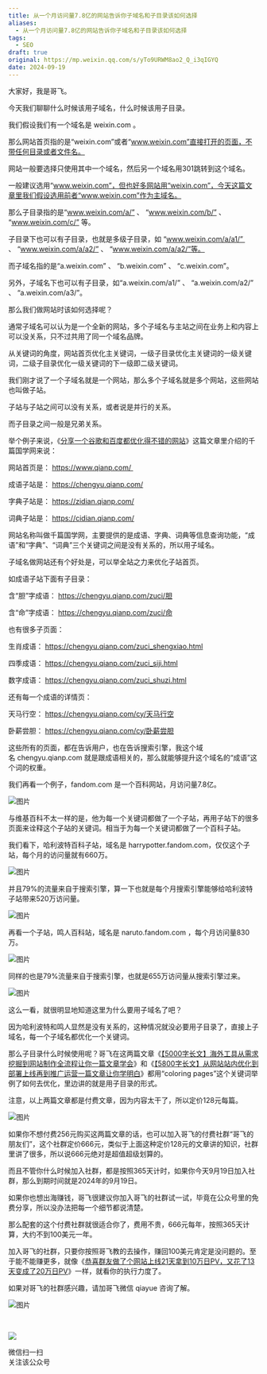 ```yaml
---
title: 从一个月访问量7.8亿的网站告诉你子域名和子目录该如何选择
aliases:
  - 从一个月访问量7.8亿的网站告诉你子域名和子目录该如何选择
tags:
  - SEO
draft: true
original: https://mp.weixin.qq.com/s/yTo9URWM8ao2_Q_i3qIGYQ
date: 2024-09-19
---
```

大家好，我是哥飞。  

今天我们聊聊什么时候该用子域名，什么时候该用子目录。

我们假设我们有一个域名是 weixin.com 。

那么网站首页指的是“weixin.com”或者“www.weixin.com”直接打开的页面，不带任何目录或者文件名。

网站一般要选择只使用其中一个域名，然后另一个域名用301跳转到这个域名。

一般建议选用“www.weixin.com”，但也好多网站用“weixin.com”，今天这篇文章里我们假设选用前者“www.weixin.com”作为主域名。  

那么子目录指的是“www.weixin.com/a/” 、 “www.weixin.com/b/” 、 “www.weixin.com/c/” 等。

子目录下也可以有子目录，也就是多级子目录，如 “www.weixin.com/a/a1/”  、 “www.weixin.com/a/a2/” 、 “www.weixin.com/a/a2/”等。

而子域名指的是“a.weixin.com” 、 “b.weixin.com” 、 “c.weixin.com”。

另外，子域名下也可以有子目录，如“a.weixin.com/a1/” 、 “a.weixin.com/a2/” 、 “a.weixin.com/a3/”。  

那么我们做网站时该如何选择呢？  

通常子域名可以认为是一个全新的网站，多个子域名与主站之间在业务上和内容上可以没关系，只不过共用了同一个域名品牌。  

从关键词的角度，网站首页优化主关键词，一级子目录优化主关键词的一级关键词，二级子目录优化一级关键词的下一级即二级关键词。

我们刚才说了一个子域名就是一个网站，那么多个子域名就是多个网站，这些网站也叫做子站。

子站与子站之间可以没有关系，或者说是并行的关系。

而子目录之间一般是兄弟关系。

举个例子来说，《[分享一个谷歌和百度都优化得不错的网站](http://mp.weixin.qq.com/s?__biz=MjM5OTIzMzYyMA==&mid=2650079796&idx=1&sn=235a92567234151a1a06f08ceb0e014a&chksm=bf3f330f8848ba19adae2069b35b6daaf4c3c34dd51db2cd73a27418ca282d88ad74b94fc7af&scene=21#wechat_redirect)》这篇文章里介绍的千篇国学网来说：

网站首页是： https://www.qianp.com/ 

成语子站是： https://chengyu.qianp.com/

字典子站是： https://zidian.qianp.com/

词典子站是： https://cidian.qianp.com/

网站名称叫做千篇国学网，主要提供的是成语、字典、词典等信息查询功能，“成语”和“字典”、“词典”三个关键词之间是没有关系的，所以用子域名。  

子域名做网站还有个好处是，可以举全站之力来优化子站首页。  

如成语子站下面有子目录：

含“胆”字成语： https://chengyu.qianp.com/zuci/胆

含“命”字成语： https://chengyu.qianp.com/zuci/命

也有很多子页面：  

生肖成语： https://chengyu.qianp.com/zuci_shengxiao.html

四季成语： https://chengyu.qianp.com/zuci_siji.html

数字成语： https://chengyu.qianp.com/zuci_shuzi.html

还有每一个成语的详情页：  

天马行空： https://chengyu.qianp.com/cy/天马行空

卧薪尝胆： https://chengyu.qianp.com/cy/卧薪尝胆

这些所有的页面，都在告诉用户，也在告诉搜索引擎，我这个域名 chengyu.qianp.com 就是跟成语相关的，那么就能够提升这个域名的“成语”这个词的权重。  

我们再看一个例子，fandom.com 是一个百科网站，月访问量7.8亿。  

![图片](https://mmbiz.qpic.cn/sz_mmbiz_png/LBrX00GQeicstM5JvDTzRWcXRk4rv6J0zemMH0dT6fh39HoutQCAjIVEtjHyJEuDSvlS0mrNxepia8f2dwibKMCcw/640?wx_fmt=png&tp=webp&wxfrom=5&wx_lazy=1&wx_co=1)

与维基百科不太一样的是，他为每一个关键词都做了一个子站，再用子站下的很多页面来诠释这个子站的关键词。相当于为每一个关键词都做了一个百科子站。

我们看下，哈利波特百科子站，域名是 harrypotter.fandom.com，仅仅这个子站，每个月的访问量就有660万。

![图片](https://mmbiz.qpic.cn/sz_mmbiz_png/LBrX00GQeicstM5JvDTzRWcXRk4rv6J0z1KXPnhMbLwOiaVEJM470Hhepl1YWfhrvfl1kpaiccxQzXfWIxDzvRibMQ/640?wx_fmt=png&tp=webp&wxfrom=5&wx_lazy=1&wx_co=1)

并且79%的流量来自于搜索引擎，算一下也就是每个月搜索引擎能够给哈利波特子站带来520万访问量。  

![图片](https://mmbiz.qpic.cn/sz_mmbiz_png/LBrX00GQeicstM5JvDTzRWcXRk4rv6J0zhiczGsU8Z4GrMtT2UF3qkU5VYrUouz6QI5SqSeJEMSmShrOAXoFiaT4g/640?wx_fmt=png&tp=webp&wxfrom=5&wx_lazy=1&wx_co=1)

再看一个子站，鸣人百科站，域名是 naruto.fandom.com ，每个月访问量830万。

![图片](https://mmbiz.qpic.cn/sz_mmbiz_png/LBrX00GQeicstM5JvDTzRWcXRk4rv6J0zicYySkqnSWXfn4CfLPK0lXpRnm4yxonuhicZiaGtokSBufkFAaeFxMoNg/640?wx_fmt=png&tp=webp&wxfrom=5&wx_lazy=1&wx_co=1)

同样的也是79%流量来自于搜索引擎，也就是655万访问量从搜索引擎过来。

![图片](https://mmbiz.qpic.cn/sz_mmbiz_png/LBrX00GQeicstM5JvDTzRWcXRk4rv6J0zLhhC6FvMzn2kUNlbZHFPhp4q0CGuegYfciagclpxHOVp8oLDvXZ9Vug/640?wx_fmt=png&tp=webp&wxfrom=5&wx_lazy=1&wx_co=1)

这么一看，就很明显地知道这里为什么要用子域名了吧？

因为哈利波特和鸣人显然是没有关系的，这种情况就没必要用子目录了，直接上子域名，每一个子域名都优化一个关键词。

那么子目录什么时候使用呢？哥飞在这两篇文章《[【5000字长文】海外工具从需求挖掘到网站制作全流程让你一篇文章学会](http://mp.weixin.qq.com/s?__biz=MjM5OTIzMzYyMA==&mid=2650080068&idx=1&sn=fd78f26239bf2187919b613a8d7c9a4f&chksm=bf3f327f8848bb69d2ef72fff06666370f0f5ad83dccccbf584a77c864f70120e625fad5f27a&scene=21#wechat_redirect)》和《[【5800字长文】从网站站内优化到部署上线再到推广运营一篇文章让你学明白](http://mp.weixin.qq.com/s?__biz=MjM5OTIzMzYyMA==&mid=2650080101&idx=1&sn=477191907e388aff6df3f16c915056d8&chksm=bf3f325e8848bb48e682193cc0bef2c42e25900fb2ca02987b5a854892bb3cb88c540e9492b6&scene=21#wechat_redirect)》都用“coloring pages”这个关键词举例了如何去优化，里边讲的就是用子目录的形式。  

注意，以上两篇文章都是付费文章，因为内容太干了，所以定价128元每篇。  

![图片](https://mmbiz.qpic.cn/sz_mmbiz_jpg/LBrX00GQeicstM5JvDTzRWcXRk4rv6J0ze1Vib4UA8K2teH07v3PibL8icNFfJicl4GQEO3Diahec6EOWRIL4s0Jpzag/640?wx_fmt=jpeg&tp=webp&wxfrom=5&wx_lazy=1&wx_co=1)

如果你不想付费256元购买这两篇文章的话，也可以加入哥飞的付费社群“哥飞的朋友们”，这个社群定价666元，类似于上面这种定价128元的文章讲的知识，社群里讲了很多，所以说666元绝对是超值超级划算的。  

而且不管你什么时候加入社群，都是按照365天计时，如果你今天9月19日加入社群，那么到期时间就是2024年的9月19日。  

如果你也想出海赚钱，哥飞很建议你加入哥飞的社群试一试，毕竟在公众号里的免费分享，所以没办法把每一个细节都说清楚。  

那么配套的这个付费社群就很适合你了，费用不贵，666元每年，按照365天计算，大约不到100美元一年。  

加入哥飞的社群，只要你按照哥飞教的去操作，赚回100美元肯定是没问题的。至于能不能赚更多，就像《[恭喜群友做了个网站上线21天拿到10万日PV，又花了13天变成了20万日PV](http://mp.weixin.qq.com/s?__biz=MjM5OTIzMzYyMA==&mid=2650080168&idx=1&sn=7f837bf7410b7e483daf0f3829c24ea3&chksm=bf3f32938848bb85c1e7f74baee5cb56322649c8f6b515aba6a33fdda1166f60f315df98456a&scene=21#wechat_redirect)》一样，就看你的执行力度了。  

如果对哥飞的社群感兴趣，请加哥飞微信 qiayue 咨询了解。

![图片](https://mmbiz.qpic.cn/sz_mmbiz_png/LBrX00GQeicsG8Pro6O9Hu75bIIiafZVPs3qlYeaNNJ1BpqNplEGgibL5m1bcq8a1N1rzoI5lia8aJjtHfgiaAADJJQ/640?wx_fmt=png&tp=webp&wxfrom=5&wx_lazy=1&wx_co=1)

​

![](https://mp.weixin.qq.com/mp/qrcode?scene=10000004&size=102&__biz=MjM5OTIzMzYyMA==&mid=2650080225&idx=1&sn=15d079557ecf072df36e6b078085d384&send_time=)

微信扫一扫  
关注该公众号